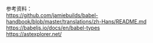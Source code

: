 参考资料：  
https://github.com/jamiebuilds/babel-handbook/blob/master/translations/zh-Hans/README.md   
https://babeljs.io/docs/en/babel-types   
https://astexplorer.net/   